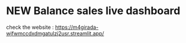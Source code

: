 # NEW Balance sales live dashboard
check the website : https://m4girada-wjfwmccdxdmgatulzj2usr.streamlit.app/
